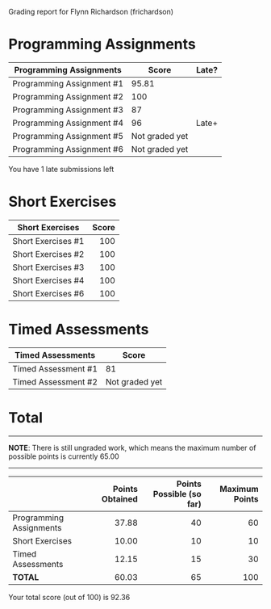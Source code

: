 Grading report for Flynn Richardson (frichardson)

Programming Assignments
=======================

|  Programming Assignments  |     Score      | Late? |
|---------------------------|----------------|-------|
| Programming Assignment #1 |          95.81 |       |
| Programming Assignment #2 |            100 |       |
| Programming Assignment #3 |             87 |       |
| Programming Assignment #4 |             96 | Late+ |
| Programming Assignment #5 | Not graded yet |       |
| Programming Assignment #6 | Not graded yet |       |

You have 1 late submissions left


Short Exercises
===============

|  Short Exercises   | Score |
|--------------------|------:|
| Short Exercises #1 |   100 |
| Short Exercises #2 |   100 |
| Short Exercises #3 |   100 |
| Short Exercises #4 |   100 |
| Short Exercises #6 |   100 |


Timed Assessments
=================

|  Timed Assessments  |     Score      |
|---------------------|----------------|
| Timed Assessment #1 |             81 |
| Timed Assessment #2 | Not graded yet |




Total
=====

---

**NOTE**: There is still ungraded work, which means the maximum
number of possible points is currently 65.00

---

|                         | Points Obtained | Points Possible (so far) | Maximum Points |
|-------------------------|----------------:|-------------------------:|---------------:|
| Programming Assignments |           37.88 |                       40 |             60 |
| Short Exercises         |           10.00 |                       10 |             10 |
| Timed Assessments       |           12.15 |                       15 |             30 |
| **TOTAL**               |           60.03 |                       65 |            100 |

Your total score (out of 100) is 92.36

